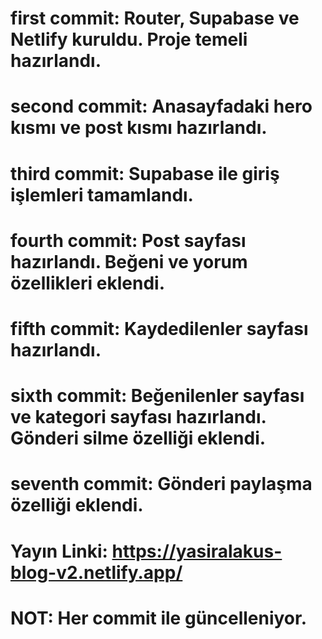 # first commit: Router, Supabase ve Netlify kuruldu. Proje temeli hazırlandı.
# second commit: Anasayfadaki hero kısmı ve post kısmı hazırlandı.
# third commit: Supabase ile giriş işlemleri tamamlandı.
# fourth commit: Post sayfası hazırlandı. Beğeni ve yorum özellikleri eklendi.
# fifth commit: Kaydedilenler sayfası hazırlandı.
# sixth commit: Beğenilenler sayfası ve kategori sayfası hazırlandı. Gönderi silme özelliği eklendi.
# seventh commit: Gönderi paylaşma özelliği eklendi.

# Yayın Linki: https://yasiralakus-blog-v2.netlify.app/
# NOT: Her commit ile güncelleniyor.
